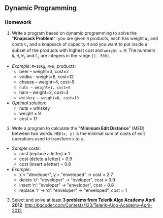 ## Dynamic Programming
### Homework
1. Write a program based on dynamic programming to solve the "**Knapsack Problem**": you are given `N` products, each has weight `W`<sub>`i`</sub> and costs `C`<sub>`i`</sub> and a knapsack of capacity `M` and you want to put inside a subset of the products with highest cost and `weight ≤ M`. The numbers `N`, `M`, `W`<sub>`i`</sub> and `C`<sub>`i`</sub> are integers in the range `[1..500]`.
  * _Example_: `M=10kg`, `N=6`, products:
      * beer – weight=3, cost=2
      * vodka – weight=8, cost=12
      * cheese – weight=4, cost=5
      * `nuts – weight=1, cost=4`
      * ham – weight=2, cost=3
      * `whiskey – weight=8, cost=13`
  * _Optimal solution_:
      * nuts + whiskey
      * weight = 9
      * cost = 17

2. Write a program to calculate the "**Minimum Edit Distance**" (MED) between two words. `MED(x, y)` is the minimal sum of costs of edit operations used to transform `x` to `y`.
  * _Sample costs_:
      * cost (replace a letter) = 1
      * cost (delete a letter) = 0.9
      * cost (insert a letter) = 0.8
  * _Example_:
      * x = "developer", y = "enveloped" &rarr; cost = 2.7 
      * delete ‘d’:  "developer" &rarr; "eveloper", cost = 0.9
      * insert ‘n’:  "eveloper" &rarr; "enveloper", cost = 0.8
      * replace ‘r’ &rarr; ‘d’:  "enveloper" &rarr; "enveloped", cost = 1

3. Select and solve at least **3 problems from Telerik Algo Academy April 2012**: http://bgcoder.com/Contests/123/Telerik-Algo-Academy-April-2012
